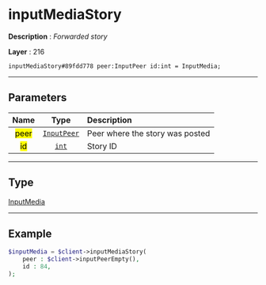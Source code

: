 # inputMediaStory

**Description** : *Forwarded story*

**Layer** : 216

```tl
inputMediaStory#89fdd778 peer:InputPeer id:int = InputMedia;
```

---

## Parameters

| Name | Type | Description |
| :---: | :---: | :--- |
| <mark>peer</mark> | [`InputPeer`](type/InputPeer) | Peer where the story was posted |
| <mark>id</mark> | [`int`](type/int) | Story ID |

---

## Type

[InputMedia](type/InputMedia)

---

## Example

```php
$inputMedia = $client->inputMediaStory(
	peer : $client->inputPeerEmpty(),
	id : 84,
);
```